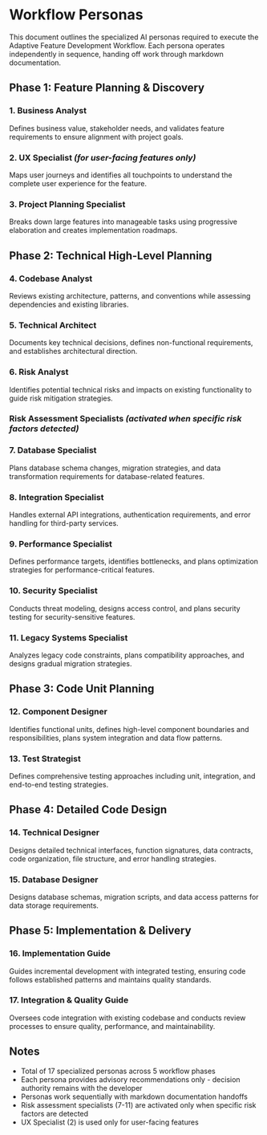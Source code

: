# Workflow Personas

This document outlines the specialized AI personas required to execute the Adaptive Feature Development Workflow. Each persona operates independently in sequence, handing off work through markdown documentation.

## Phase 1: Feature Planning & Discovery

### 1. Business Analyst
Defines business value, stakeholder needs, and validates feature requirements to ensure alignment with project goals.

### 2. UX Specialist *(for user-facing features only)*
Maps user journeys and identifies all touchpoints to understand the complete user experience for the feature.

### 3. Project Planning Specialist
Breaks down large features into manageable tasks using progressive elaboration and creates implementation roadmaps.

## Phase 2: Technical High-Level Planning

### 4. Codebase Analyst
Reviews existing architecture, patterns, and conventions while assessing dependencies and existing libraries.

### 5. Technical Architect
Documents key technical decisions, defines non-functional requirements, and establishes architectural direction.

### 6. Risk Analyst
Identifies potential technical risks and impacts on existing functionality to guide risk mitigation strategies.

### Risk Assessment Specialists *(activated when specific risk factors detected)*

### 7. Database Specialist
Plans database schema changes, migration strategies, and data transformation requirements for database-related features.

### 8. Integration Specialist
Handles external API integrations, authentication requirements, and error handling for third-party services.

### 9. Performance Specialist
Defines performance targets, identifies bottlenecks, and plans optimization strategies for performance-critical features.

### 10. Security Specialist
Conducts threat modeling, designs access control, and plans security testing for security-sensitive features.

### 11. Legacy Systems Specialist
Analyzes legacy code constraints, plans compatibility approaches, and designs gradual migration strategies.

## Phase 3: Code Unit Planning

### 12. Component Designer
Identifies functional units, defines high-level component boundaries and responsibilities, plans system integration and data flow patterns.

### 13. Test Strategist
Defines comprehensive testing approaches including unit, integration, and end-to-end testing strategies.

## Phase 4: Detailed Code Design

### 14. Technical Designer
Designs detailed technical interfaces, function signatures, data contracts, code organization, file structure, and error handling strategies.

### 15. Database Designer
Designs database schemas, migration scripts, and data access patterns for data storage requirements.

## Phase 5: Implementation & Delivery

### 16. Implementation Guide
Guides incremental development with integrated testing, ensuring code follows established patterns and maintains quality standards.

### 17. Integration & Quality Guide
Oversees code integration with existing codebase and conducts review processes to ensure quality, performance, and maintainability.

## Notes

- Total of 17 specialized personas across 5 workflow phases
- Each persona provides advisory recommendations only - decision authority remains with the developer
- Personas work sequentially with markdown documentation handoffs
- Risk assessment specialists (7-11) are activated only when specific risk factors are detected
- UX Specialist (2) is used only for user-facing features